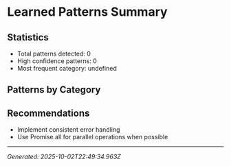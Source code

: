 # Learned Patterns Summary

## Statistics
- Total patterns detected: 0
- High confidence patterns: 0
- Most frequent category: undefined

## Patterns by Category



## Recommendations
- Implement consistent error handling
- Use Promise.all for parallel operations when possible

---
*Generated: 2025-10-02T22:49:34.963Z*
